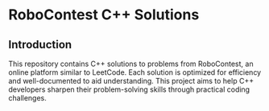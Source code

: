 # RoboContest C++ Solutions

## Introduction

This repository contains C++ solutions to problems from RoboContest, an online platform similar to LeetCode. Each solution is optimized for efficiency and well-documented to aid understanding. This project aims to help C++ developers sharpen their problem-solving skills through practical coding challenges.
